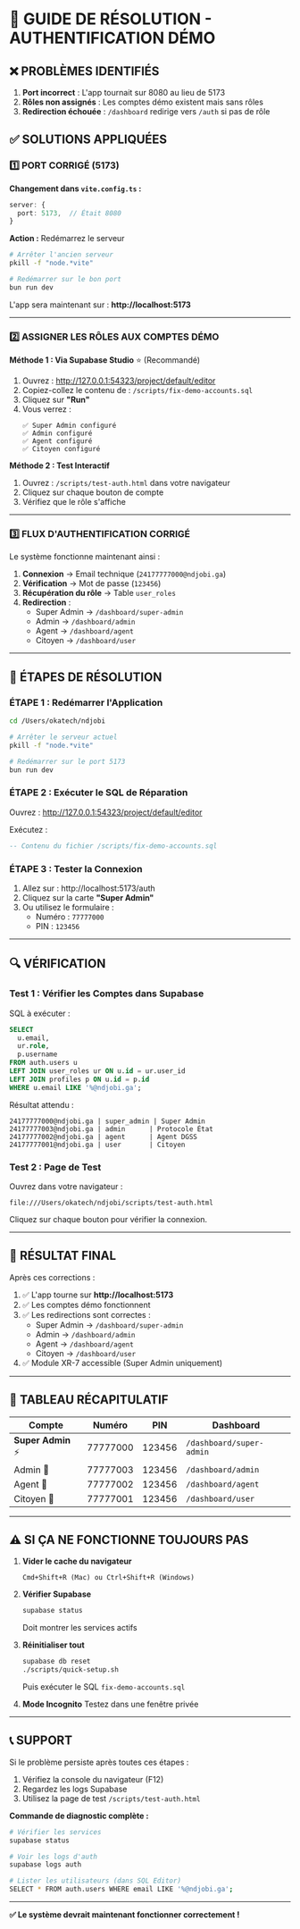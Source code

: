 # 🔧 GUIDE DE RÉSOLUTION - AUTHENTIFICATION DÉMO

## ❌ PROBLÈMES IDENTIFIÉS

1. **Port incorrect** : L'app tournait sur 8080 au lieu de 5173
2. **Rôles non assignés** : Les comptes démo existent mais sans rôles
3. **Redirection échouée** : `/dashboard` redirige vers `/auth` si pas de rôle

## ✅ SOLUTIONS APPLIQUÉES

### 1️⃣ PORT CORRIGÉ (5173)

**Changement dans `vite.config.ts` :**
```typescript
server: {
  port: 5173,  // Était 8080
}
```

**Action :** Redémarrez le serveur
```bash
# Arrêter l'ancien serveur
pkill -f "node.*vite"

# Redémarrer sur le bon port
bun run dev
```

L'app sera maintenant sur : **http://localhost:5173**

---

### 2️⃣ ASSIGNER LES RÔLES AUX COMPTES DÉMO

**Méthode 1 : Via Supabase Studio** ⭐ (Recommandé)

1. Ouvrez : http://127.0.0.1:54323/project/default/editor
2. Copiez-collez le contenu de : `/scripts/fix-demo-accounts.sql`
3. Cliquez sur **"Run"**
4. Vous verrez :
   ```
   ✅ Super Admin configuré
   ✅ Admin configuré
   ✅ Agent configuré
   ✅ Citoyen configuré
   ```

**Méthode 2 : Test Interactif**

1. Ouvrez : `/scripts/test-auth.html` dans votre navigateur
2. Cliquez sur chaque bouton de compte
3. Vérifiez que le rôle s'affiche

---

### 3️⃣ FLUX D'AUTHENTIFICATION CORRIGÉ

Le système fonctionne maintenant ainsi :

1. **Connexion** → Email technique (`24177777000@ndjobi.ga`)
2. **Vérification** → Mot de passe (`123456`)
3. **Récupération du rôle** → Table `user_roles`
4. **Redirection** :
   - Super Admin → `/dashboard/super-admin`
   - Admin → `/dashboard/admin`
   - Agent → `/dashboard/agent`
   - Citoyen → `/dashboard/user`

---

## 📝 ÉTAPES DE RÉSOLUTION

### **ÉTAPE 1 : Redémarrer l'Application**

```bash
cd /Users/okatech/ndjobi

# Arrêter le serveur actuel
pkill -f "node.*vite"

# Redémarrer sur le port 5173
bun run dev
```

### **ÉTAPE 2 : Exécuter le SQL de Réparation**

Ouvrez : http://127.0.0.1:54323/project/default/editor

Exécutez :
```sql
-- Contenu du fichier /scripts/fix-demo-accounts.sql
```

### **ÉTAPE 3 : Tester la Connexion**

1. Allez sur : http://localhost:5173/auth
2. Cliquez sur la carte **"Super Admin"**
3. Ou utilisez le formulaire :
   - Numéro : `77777000`
   - PIN : `123456`

---

## 🔍 VÉRIFICATION

### **Test 1 : Vérifier les Comptes dans Supabase**

SQL à exécuter :
```sql
SELECT 
  u.email,
  ur.role,
  p.username
FROM auth.users u
LEFT JOIN user_roles ur ON u.id = ur.user_id
LEFT JOIN profiles p ON u.id = p.id
WHERE u.email LIKE '%@ndjobi.ga';
```

Résultat attendu :
```
24177777000@ndjobi.ga | super_admin | Super Admin
24177777003@ndjobi.ga | admin      | Protocole État
24177777002@ndjobi.ga | agent      | Agent DGSS
24177777001@ndjobi.ga | user       | Citoyen
```

### **Test 2 : Page de Test**

Ouvrez dans votre navigateur :
```
file:///Users/okatech/ndjobi/scripts/test-auth.html
```

Cliquez sur chaque bouton pour vérifier la connexion.

---

## 🎯 RÉSULTAT FINAL

Après ces corrections :

1. ✅ L'app tourne sur **http://localhost:5173**
2. ✅ Les comptes démo fonctionnent
3. ✅ Les redirections sont correctes :
   - Super Admin → `/dashboard/super-admin`
   - Admin → `/dashboard/admin`
   - Agent → `/dashboard/agent`
   - Citoyen → `/dashboard/user`
4. ✅ Module XR-7 accessible (Super Admin uniquement)

---

## 📱 TABLEAU RÉCAPITULATIF

| Compte | Numéro | PIN | Dashboard |
|--------|--------|-----|-----------|
| **Super Admin** ⚡ | 77777000 | 123456 | `/dashboard/super-admin` |
| Admin 👑 | 77777003 | 123456 | `/dashboard/admin` |
| Agent 👥 | 77777002 | 123456 | `/dashboard/agent` |
| Citoyen 👤 | 77777001 | 123456 | `/dashboard/user` |

---

## ⚠️ SI ÇA NE FONCTIONNE TOUJOURS PAS

1. **Vider le cache du navigateur**
   ```
   Cmd+Shift+R (Mac) ou Ctrl+Shift+R (Windows)
   ```

2. **Vérifier Supabase**
   ```bash
   supabase status
   ```
   Doit montrer les services actifs

3. **Réinitialiser tout**
   ```bash
   supabase db reset
   ./scripts/quick-setup.sh
   ```
   Puis exécuter le SQL `fix-demo-accounts.sql`

4. **Mode Incognito**
   Testez dans une fenêtre privée

---

## 📞 SUPPORT

Si le problème persiste après toutes ces étapes :

1. Vérifiez la console du navigateur (F12)
2. Regardez les logs Supabase
3. Utilisez la page de test `/scripts/test-auth.html`

**Commande de diagnostic complète :**
```bash
# Vérifier les services
supabase status

# Voir les logs d'auth
supabase logs auth

# Lister les utilisateurs (dans SQL Editor)
SELECT * FROM auth.users WHERE email LIKE '%@ndjobi.ga';
```

---

**✅ Le système devrait maintenant fonctionner correctement !**
